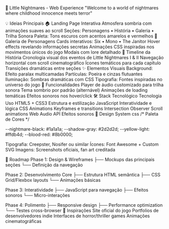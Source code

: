 🌙 Little Nightmares - Web Experience
"Welcome to a world of nightmares where childhood innocence meets terror"

💡 Ideias Principais
🏠 Landing Page Interativa
Atmosfera sombria com animações suaves ao scroll
Seções: Personagens • História • Galeria • Trilha Sonora
Paleta: Tons escuros com acentos amarelos e vermelhos
👥 Galeria de Personagens
Cards interativos: Six • Mono • The Janitor
Hover effects revelando informações secretas
Animações CSS inspiradas nos movimentos únicos do jogo
Modais com lore detalhado
📜 Timeline da História
Cronologia visual dos eventos de Little Nightmares I & II
Navegação horizontal com scroll cinematográfico
Ícones temáticos para cada capítulo
Transições dramáticas entre seções
✨ Elementos Visuais
Background: Efeito paralax multicamadas
Partículas: Poeira e cinzas flutuantes
Iluminação: Sombras dramáticas com CSS
Tipografia: Fontes inspiradas no universo do jogo
🎵 Funcionalidades
Player de áudio customizado para trilha sonora
Tema sombrio por padrão (alternável)
Animações de loading temáticas
Efeitos sonoros nos hover/click
🛠️ Stack Tecnológico
Tecnologia	Uso
HTML5 + CSS3	Estrutura e estilização
JavaScript Interatividade e lógica
CSS Animations	Keyframes e transitions
Intersection Observer Scroll animations
Web Audio API Efeitos sonoros
🎨 Design System
css
/* Paleta de Cores */

--nightmare-black: #1a1a1a;
--shadow-gray: #2d2d2d;
--yellow-light: #ffdb4d;
--blood-red: #8b0000;

Tipografia: Creepster, Nosifer ou similar
Ícones: Font Awesome + Custom SVG
Imagens: Screenshots oficiais, fan art creditada

🚀 Roadmap
Phase 1: Design & Wireframes
├── Mockups das principais seções
└── Definição da navegação

Phase 2: Desenvolvimento Core
├── Estrutura HTML semântica
├── CSS Grid/Flexbox layouts
└── Animações básicas

Phase 3: Interatividade
├── JavaScript para navegação
├── Efeitos sonoros
└── Micro-interações

Phase 4: Polimento
├── Responsive design
├── Performance optimization
└── Testes cross-browser
🔗 Inspirações
Site oficial do jogo
Portfolios de desenvolvedores indie
Interfaces de horror/thriller games
Animações cinematográficas
